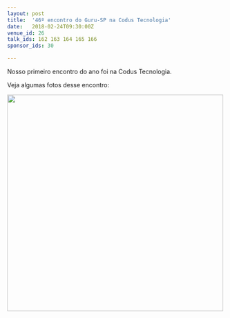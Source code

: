 ```yaml
---
layout: post
title:  '46º encontro do Guru-SP na Codus Tecnologia'
date:   2018-02-24T09:30:00Z
venue_id: 26
talk_ids: 162 163 164 165 166
sponsor_ids: 30

---
```


<p>Nosso primeiro encontro do ano foi na Codus Tecnologia.</p>

<p>Veja algumas fotos desse encontro:</p>
<a href="https://photos.google.com/share/AF1QipOBS1QiGvrIVMWoxTK0-RKbHmbEobJX09IT3j8OPDvPf1iUxJYgWb3xpRNmwV8mkg?key=X2pJYkgxQ2xKeEVlaXhlb2tWTDMta2sta0Z3NVVn&amp;source=ctrlq.org"><img src="https://lh3.googleusercontent.com/XHdvR15bHL_bnt6zZZ9Saw9kDz0XDRzpre7iRB7AdkRVdXs0nFaMyyhBvdpwPtQWnzy288xUNsgFf7UUsXLSAjE9R6wMw4gzv44qZDSE7E5LPG_sSH-5pDcKY9mZWe3AjI573y197w=w2400" width="500" /></a></p>

